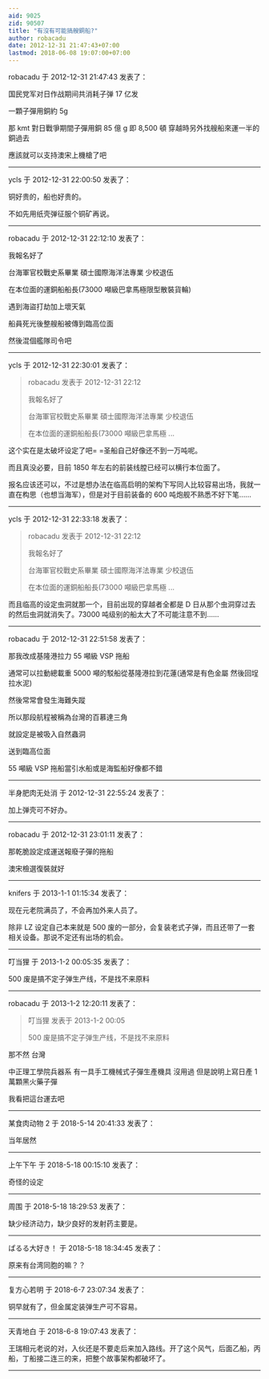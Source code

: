 ```yaml
---
aid: 9025
zid: 90507
title: "有沒有可能搞艘銅船?"
author: robacadu
date: 2012-12-31 21:47:43+07:00
lastmod: 2018-06-08 19:07:00+07:00
---
```


robacadu 于 2012-12-31 21:47:43 发表了：

国民党军对日作战期间共消耗子弹 17 亿发

一顆子彈用銅約 5g

那 kmt 對日戰爭期間子彈用銅 85 億 g 即 8,500 頓 穿越時另外找艘船來運一半的銅過去

應該就可以支持澳宋上機槍了吧

---

ycls 于 2012-12-31 22:00:50 发表了：

铜好贵的，船也好贵的。

不如先用纸壳弹征服个铜矿再说。

---

robacadu 于 2012-12-31 22:12:10 发表了：

我報名好了

台海軍官校戰史系畢業 碩士國際海洋法專業 少校退伍

在本位面的運銅船船長(73000 噸級巴拿馬極限型散裝貨輪)

遇到海盜打劫加上壞天氣

船員死光後整艘船被傳到臨高位面

然後混個艦隊司令吧

---

ycls 于 2012-12-31 22:30:01 发表了：

> robacadu 发表于 2012-12-31 22:12
>
> 我報名好了
>
> 台海軍官校戰史系畢業 碩士國際海洋法專業 少校退伍
>
> 在本位面的運銅船船長(73000 噸級巴拿馬極 ...

这个实在是太破坏设定了吧= =圣船自己好像还不到一万吨呢。

而且真没必要，目前 1850 年左右的前装线膛已经可以横行本位面了。

报名应该还可以，不过是想办法在临高启明的架构下写同人比较容易出场，我就一直在构思（也想当海军），但是对于目前装备的 600 吨炮舰不熟悉不好下笔……

---

ycls 于 2012-12-31 22:33:18 发表了：

> robacadu 发表于 2012-12-31 22:12
>
> 我報名好了
>
> 台海軍官校戰史系畢業 碩士國際海洋法專業 少校退伍
>
> 在本位面的運銅船船長(73000 噸級巴拿馬極 ...

而且临高的设定虫洞就那一个，目前出现的穿越者全都是 D 日从那个虫洞穿过去的然后虫洞就消失了。73000 吨级别的船太大了不可能注意不到……

---

robacadu 于 2012-12-31 22:51:58 发表了：

那我改成基隆港拉力 55 噸級 VSP 拖船

通常可以拉動總載重 5000 噸的駁船從基隆港拉到花蓮(通常是有色金屬 然後回埕拉水泥)

然後常常會發生海難失蹤

所以那段航程被稱為台灣的百慕達三角

就設定是被吸入自然蟲洞

送到臨高位面

55 噸級 VSP 拖船當引水船或是海監船好像都不錯

---

半身肥肉无处消 于 2012-12-31 22:55:24 发表了：

加上弹壳可不好办。

---

robacadu 于 2012-12-31 23:01:11 发表了：

那乾脆設定成運送報廢子彈的拖船

澳宋檢選復裝就好

---

knifers 于 2013-1-1 01:15:34 发表了：

现在元老院满员了，不会再加外来人员了。

除非 LZ 设定自己本来就是 500 废的一部分，会复装老式子弹，而且还带了一套相关设备。那说不定还有出场的机会。

---

叮当狸 于 2013-1-2 00:05:35 发表了：

500 废是搞不定子弹生产线，不是找不来原料

---

robacadu 于 2013-1-2 12:20:11 发表了：

> 叮当狸 发表于 2013-1-2 00:05
>
> 500 废是搞不定子弹生产线，不是找不来原料

那不然 台灣

中正理工學院兵器系 有一具手工機械式子彈生產機具 沒用過 但是說明上寫日產 1 萬顆黑火藥子彈

我看把這台運去吧

---

某食肉动物 2 于 2018-5-14 20:41:33 发表了：

当年居然

---

上午下午 于 2018-5-18 00:15:10 发表了：

奇怪的设定

---

周围 于 2018-5-18 18:29:53 发表了：

缺少经济动力，缺少良好的发射药主要是。

---

ぱるる大好き！ 于 2018-5-18 18:34:45 发表了：

原来有台湾同胞的嘛？？

---

复方心若明 于 2018-6-7 23:07:34 发表了：

铜早就有了，但金属定装弹生产可不容易。

---

天青地白 于 2018-6-8 19:07:43 发表了：

王瑞相元老说的对，入伙还是不要走后来加入路线。开了这个风气，后面乙船，丙船，丁船接二连三的来，把整个故事架构都破坏了。

---
